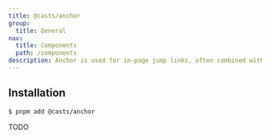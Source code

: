```yaml
---
title: @casts/anchor
group:
  title: General
nav:
  title: Components
  path: /components
description: Anchor is used for in-page jump links, often combined with content headings or tables of contents to provide quick navigation.
---
```


## Installation

```bash
$ pnpm add @casts/anchor
```

TODO

